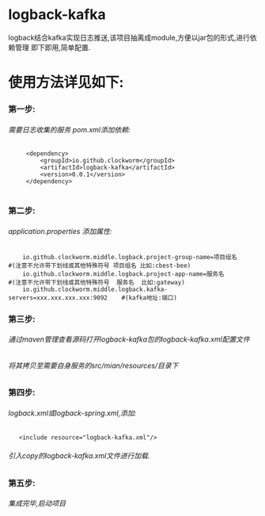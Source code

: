 # logback-kafka
logback结合kafka实现日志推送,该项目抽离成module,方便以jar包的形式,进行依赖管理
即下即用,简单配置.

# 使用方法详见如下:
### 第一步:
###### 需要日志收集的服务 pom.xml添加依赖:
   ```  
        <dependency>
            <groupId>io.github.clockworm</groupId>
            <artifactId>logback-kafka</artifactId>
            <version>0.0.1</version>
        </dependency>
   ```
#
### 第二步:
###### application.properties 添加属性:
        io.github.clockworm.middle.logback.project-group-name=项目组名           #(注意不允许带下划线或其他特殊符号 项目组名 比如:cbest-bee)
        io.github.clockworm.middle.logback.project-app-name=服务名               #(注意不允许带下划线或其他特殊符号  服务名  比如:gateway)
        io.github.clockworm.middle.logback.kafka-servers=xxx.xxx.xxx.xxx:9092    #(kafka地址:端口)
### 第三步:
######   通过maven管理查看源码打开logback-kafka包的logback-kafka.xml配置文件
######   将其拷贝至需要自身服务的src/mian/resources/目录下

### 第四步:
######   logback.xml或logback-spring.xml,添加:
       <include resource="logback-kafka.xml"/>
###### 引入copy的logback-kafka.xml文件进行加载.

### 第五步:
######   集成完毕,启动项目
